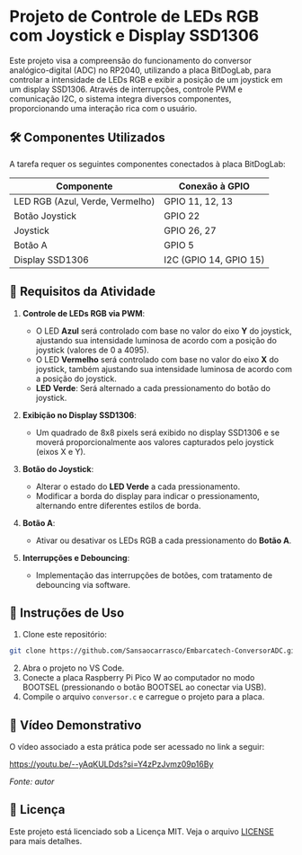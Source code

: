 # Projeto de Controle de LEDs RGB com Joystick e Display SSD1306

Este projeto visa a compreensão do funcionamento do conversor analógico-digital (ADC) no RP2040, utilizando a placa BitDogLab, para controlar a intensidade de LEDs RGB e exibir a posição de um joystick em um display SSD1306. Através de interrupções, controle PWM e comunicação I2C, o sistema integra diversos componentes, proporcionando uma interação rica com o usuário.

## 🛠 Componentes Utilizados

A tarefa requer os seguintes componentes conectados à placa BitDogLab:

| Componente            | Conexão à GPIO     |
|-----------------------|--------------------|
| LED RGB (Azul, Verde, Vermelho) | GPIO 11, 12, 13   |
| Botão Joystick        | GPIO 22            |
| Joystick              | GPIO 26, 27        |
| Botão A               | GPIO 5             |
| Display SSD1306       | I2C (GPIO 14, GPIO 15) |

## 📌 Requisitos da Atividade

1. **Controle de LEDs RGB via PWM**:
   - O LED **Azul** será controlado com base no valor do eixo **Y** do joystick, ajustando sua intensidade luminosa de acordo com a posição do joystick (valores de 0 a 4095).
   - O LED **Vermelho** será controlado com base no valor do eixo **X** do joystick, também ajustando sua intensidade luminosa de acordo com a posição do joystick.
   - **LED Verde**: Será alternado a cada pressionamento do botão do joystick.

2. **Exibição no Display SSD1306**:
   - Um quadrado de 8x8 pixels será exibido no display SSD1306 e se moverá proporcionalmente aos valores capturados pelo joystick (eixos X e Y).

3. **Botão do Joystick**:
   - Alterar o estado do **LED Verde** a cada pressionamento.
   - Modificar a borda do display para indicar o pressionamento, alternando entre diferentes estilos de borda.

4. **Botão A**:
   - Ativar ou desativar os LEDs RGB a cada pressionamento do **Botão A**.

5. **Interrupções e Debouncing**:
   - Implementação das interrupções de botões, com tratamento de debouncing via software.

## 🌊 Instruções de Uso

1. Clone este repositório:

```sh
git clone https://github.com/Sansaocarrasco/Embarcatech-ConversorADC.git
```

2. Abra o projeto no VS Code.
3. Conecte a placa Raspberry Pi Pico W ao computador no modo BOOTSEL (pressionando o botão BOOTSEL ao conectar via USB).
4. Compile o arquivo `conversor.c` e carregue o projeto para a placa.

## 🎥 Vídeo Demonstrativo

O vídeo associado a esta prática pode ser acessado no link a seguir:

https://youtu.be/--yAqKULDds?si=Y4zPzJvmz09p16By

*Fonte: autor*

## 📜 Licença

Este projeto está licenciado sob a Licença MIT. Veja o arquivo [LICENSE](LICENSE) para mais detalhes.
